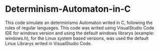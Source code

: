 # Determinism-Automaton-in-C
This code simulate an determinismo Automaton writed in C, following the rules of regular languages. This code was writed using VisualStudio Code IDE for windows version and using the default windows librarys (example: windows.h), for the Linux system based versions, was used the default Linux Librarys writed in VisualStudio Code.
